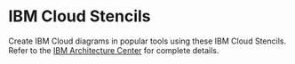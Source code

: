 # IBM Cloud Stencils

Create IBM Cloud diagrams in popular tools using these IBM Cloud Stencils.  
Refer to the [IBM Architecture Center](https://www.ibm.com/cloud/garage/architectures/edit) for complete details.
